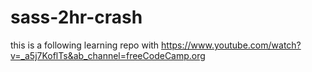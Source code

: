 # sass-2hr-crash
this is a following learning repo with 
https://www.youtube.com/watch?v=_a5j7KoflTs&ab_channel=freeCodeCamp.org
